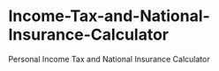 # Income-Tax-and-National-Insurance-Calculator
Personal Income Tax and National Insurance Calculator
